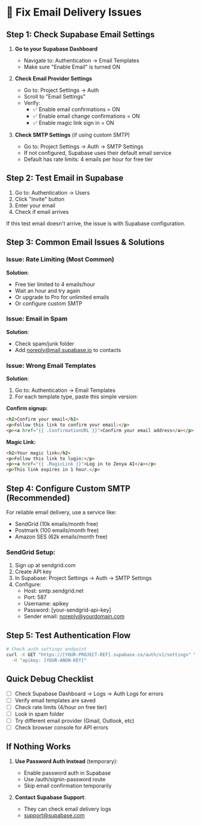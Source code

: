 # 🚨 Fix Email Delivery Issues

## Step 1: Check Supabase Email Settings

1. **Go to your Supabase Dashboard**
   - Navigate to: Authentication → Email Templates
   - Make sure "Enable Email" is turned ON

2. **Check Email Provider Settings**
   - Go to: Project Settings → Auth
   - Scroll to "Email Settings"
   - Verify:
     - ✅ Enable email confirmations = ON
     - ✅ Enable email change confirmations = ON
     - ✅ Enable magic link sign in = ON

3. **Check SMTP Settings** (if using custom SMTP)
   - Go to: Project Settings → Auth → SMTP Settings
   - If not configured, Supabase uses their default email service
   - Default has rate limits: 4 emails per hour for free tier

## Step 2: Test Email in Supabase

1. Go to: Authentication → Users
2. Click "Invite" button
3. Enter your email
4. Check if email arrives

If this test email doesn't arrive, the issue is with Supabase configuration.

## Step 3: Common Email Issues & Solutions

### Issue: Rate Limiting (Most Common)
**Solution**: 
- Free tier limited to 4 emails/hour
- Wait an hour and try again
- Or upgrade to Pro for unlimited emails
- Or configure custom SMTP

### Issue: Email in Spam
**Solution**: 
- Check spam/junk folder
- Add noreply@mail.supabase.io to contacts

### Issue: Wrong Email Templates
**Solution**: 
1. Go to: Authentication → Email Templates
2. For each template type, paste this simple version:

**Confirm signup:**
```html
<h2>Confirm your email</h2>
<p>Follow this link to confirm your email:</p>
<p><a href="{{ .ConfirmationURL }}">Confirm your email address</a></p>
```

**Magic Link:**
```html
<h2>Your magic link</h2>
<p>Follow this link to login:</p>
<p><a href="{{ .MagicLink }}">Log in to Zenya AI</a></p>
<p>This link expires in 1 hour.</p>
```

## Step 4: Configure Custom SMTP (Recommended)

For reliable email delivery, use a service like:
- SendGrid (10k emails/month free)
- Postmark (100 emails/month free)  
- Amazon SES (62k emails/month free)

### SendGrid Setup:
1. Sign up at sendgrid.com
2. Create API key
3. In Supabase: Project Settings → Auth → SMTP Settings
4. Configure:
   - Host: smtp.sendgrid.net
   - Port: 587
   - Username: apikey
   - Password: [your-sendgrid-api-key]
   - Sender email: noreply@yourdomain.com

## Step 5: Test Authentication Flow

```bash
# Check auth settings endpoint
curl -X GET "https://[YOUR-PROJECT-REF].supabase.co/auth/v1/settings" \
  -H "apikey: [YOUR-ANON-KEY]"
```

## Quick Debug Checklist

- [ ] Check Supabase Dashboard → Logs → Auth Logs for errors
- [ ] Verify email templates are saved
- [ ] Check rate limits (4/hour on free tier)
- [ ] Look in spam folder
- [ ] Try different email provider (Gmail, Outlook, etc)
- [ ] Check browser console for API errors

## If Nothing Works

1. **Use Password Auth Instead** (temporary):
   - Enable password auth in Supabase
   - Use /auth/signin-password route
   - Skip email confirmation temporarily

2. **Contact Supabase Support**:
   - They can check email delivery logs
   - support@supabase.com